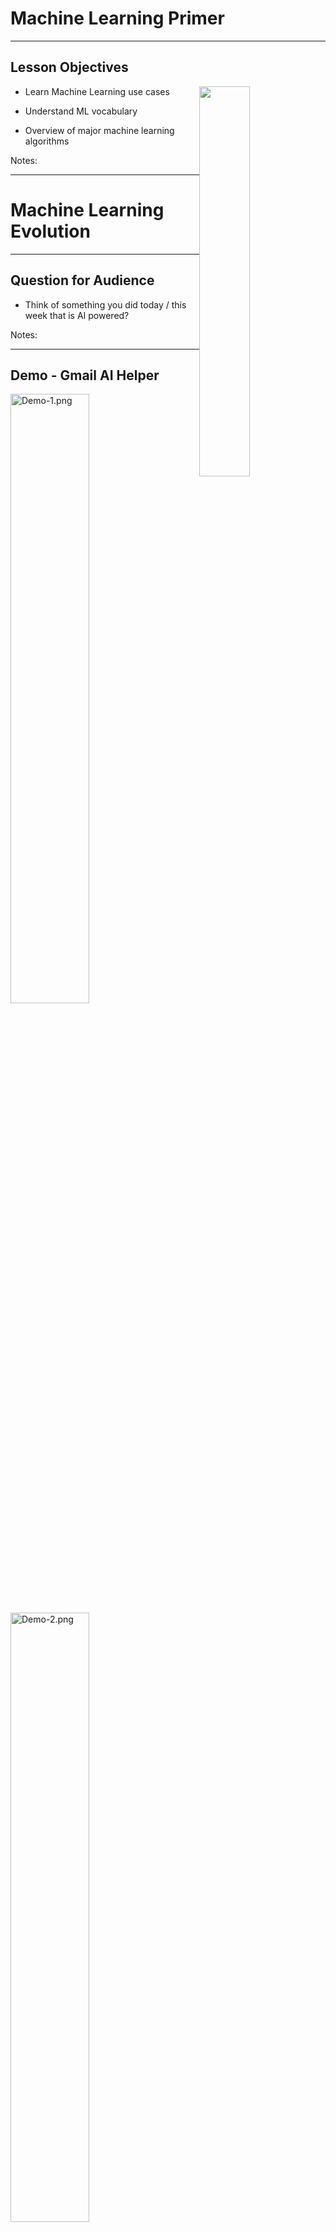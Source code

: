 # Machine Learning Primer

---


## Lesson Objectives

<img src="../../assets/images/generic/3rd-party/terminator-2.png" style="width:40%;float:right;">

 * Learn Machine Learning use cases

 * Understand ML vocabulary

 * Overview of major machine learning algorithms

Notes:




---

# Machine Learning Evolution

---

## Question for Audience

 * Think of something you did today / this week that is AI powered?

Notes:

---
## Demo - Gmail AI Helper

<img src="../../assets/images/deep-learning/3rd-party/Demo-1.png" alt="Demo-1.png" style="width:50%;"/>

<img src="../../assets/images/deep-learning/3rd-party/Demo-2.png" alt="Demo-2.png" style="width:50%;"/>


Notes:


---

## Why Machine Learning Matters?

<img src="../../assets/images/deep-learning/3rd-party/video-ml-basics-google.png" alt="video-ml-basics-google.png" style="width:60%;"/>

[Link](https://www.youtube.com/watch?v=HcqpanDadyQ)

Notes:

https://www.youtube.com/watch?v=HcqpanDadyQ

---


## What is  Machine Learning


> **"The field of study that gives computers the ability to learn without being explicitly programmed."**  
 -- Arthur Samuel

<img src="../../assets/images/machine-learning/3rd-party/Arthur-Samuel.png" alt="Arthur-Samuel.png" style="width:20%;float:right;"/>

* Example: Self-driving cars
    - Historical approach:  
    Write a massive program to instruct the car to handle all possible scenarios encountered while driving 
        - This is immensely difficult

    - AI approach:  
        - Let AI learn by observing the scenery and your  reactions
        - Once it learnt enough, let the AI predict the next reaction for a scenary



Notes:



---

## AI Evolution


 * Initial AI thinking was TOP DOWN (or symbolic logic)

 * Write a  **big, comprehensive**  program
     - Program  **all the rules**  (expert systems)

 * Problem:

     - Too many rules
     - Works only for specific domain, e.g. math theorems or chess

 * Success stories: playing chess at the grand master level
     - Domains with limited, clear rules

 * Not so successful: image recognition

Notes:




---

## Another AI Approach – Bottom Up


 * Computers can learn from 'ground up’ (data-driven)

 * E.g. how babies learn to talk:
     - Learn from example
     - They don't know the 'whole dictionary' or 'grammatical rules'

 * The focus shifts from  **logic to data**
 
 * More data => smarter systems

 * Success stories
     - Image recognition
     - Language translation
     - Self-driving cars

Notes:




---

## Spam Detection - Traditional (Rule Based) Approach

* Here is an example of spam detection rule engine

* The rules are coded by developers

* There could be 100s of 1000s of rules!

```java

if (email.from_ip.one_of("ip1", "ip2", "ip3")) {
	result = "no-spam"
}
else if ( email.text.contains ("free loans", "cheap degrees"))
{
	result = "spam"
}

```

Notes:




---

## Spam Detection - AI Approach


 * Show the algorithm with spam and non-spam emails

 * Algorithm 'learns' which attributes are indicative of spam

 * Then algorithm predicts spam/no-spam on new email

<img src="../../assets/images/deep-learning/AI-Approach.png" alt="AI-Approach.png" style="width:55%;"/>

Notes:


---

## How is AI Different from Rule Based Systems


 * Rule based systems are static
     - They are programmed in
     - They don't learn from data

 * AI can learn from data
     - It gets better every day with more data it sees

<img src="../../assets/images/machine-learning/ML-vs-Rule-Based-Systems-2.png" alt="Rule-Based-Systems.png" style="width:60%;"/>



Notes:



---

## Translation - Early Approach

 * Creating a translation system from English <--> Japanese

 * Code in the following:
     - English dictionary + grammar rules
     - Japanese dictionary + grammar rules
     - Translation rules

 * Now the system is ready to translate

 * But this approach really doesn't work well:
     - Rules have too many exceptions
     - Context and subtle meanings are lost

 * "Minister of agriculture" -> "Priest of farming"

Notes:




---

##  Translation - 'Bottom Up' Approach (Google Translate)


 * Google Translate has been ported to 'Google Brain' on Sept 2016

 * System learned from 'data'

 * AI based system improved the accuracy many times over

 * [Link to case study] (https://www.nytimes.com/2016/12/14/magazine/the-great-ai-awakening.html)

<img src="../../assets/images/machine-learning/Google-translate-01.png" alt="Google-translate-01.png" style="width:35%;">


Notes:

* https://en.wikiquote.org/wiki/Jorge_Luis_Borges
* https://www.nytimes.com/2016/12/14/magazine/the-great-ai-awakening.html


---

## Bottom Up AI Success Stories


 * Image recognition

 * Translation

 * Self driving cars

<img src="../../assets/images/machine-learning/3rd-party/Driver_free_car.png" style="width:40%;">&nbsp;&nbsp;&nbsp;&nbsp;<img src="../../assets/images/machine-learning/3rd-party/Face_detection.png" style="width:40%;">

Notes:


---

## AI Success Story : Image Recognition: Cats & Dogs

<img src="../../assets/images/machine-learning/3rd-party/cats-and-dogs.png" style="width:30%;">

Notes:


---

## Kaggle Competition


 * Recognize dogs & cats

 * Given 25,000 sample images to train

 * Then tested on 15,000 test images

 * Winning algorithm correctly classified 98.9% time !

 * [https://www.kaggle.com/c/dogs-vs-cats](https://www.kaggle.com/c/dogs-vs-cats )

<img src="../../assets/images/machine-learning/3rd-party/Kaggle-Competition-01.png" style="width:40%;">



Notes:



---

## A Glimpse of AI History


 * Sixties

     - Commercial computers & mainframes

     - Computers play chess

 * Eighties

     - Artificial intelligence (AI) get  **'oversold'**, doesn't live up to the promise and gets a bad rap

 * 21<sup>st</sup> century

     - Big Data changes it all

Notes:



---

## The Great AI Revival (2010 on)


 * AI is going through a resurgence now

 *  **'Big Data** ' - now we have so much data to train our models

 *  **'Big Data ecosystem** ' - excellent big data platforms (Hadoop, Spark, NoSQL) are available as open source

 *  **'Big Compute** ' - **cloud**  platforms significantly lowered the barrier to massive compute power

     - $1 rents you 16 core + 128 G + 10 Gigabit machine for 1 hr on AWS!
     - So running a 100 node cluster for 5 hrs --> $500

 *  **Advances in hardware** - CPU / GPUs / TPUs
 
 - **Advances in Algorithms**

 - **Availability of pre-trained models**


Notes:

https://www.nytimes.com/2016/12/14/magazine/the-great-ai-awakening.html

---

## Hardware - GPU


 * Recently GPUs – Graphics Processing Units - have become popular (especially in Deep Learning)

 * GPU cores are good at compute intensive calculations (math, matrix operations)

 * Each GPU core is capable of executing small set instructions, but there are 1000s of core per GPU

     - Running in parallel


<img src="../../assets/images/machine-learning/3rd-party/cpu-gpu.png" style="width:40%;">

Notes:



---

## Hardware – Modern CPU


 * Modern Intel Xeon CPUs (E5 or later) have vectorized linear algebra

     - Properly optimized, approaches speed of GPUs

     - And offers faster I/O performance for Big Data.

 * Intel Math Kernel Library - highly optimized, threaded, and vectorized math functions that maximize performance on each processor family

<img src="../../assets/images/machine-learning/3rd-party/intel-cpu.png" style="width:60%;">


Notes:



---

## Hardware – TPU (Tensor Processing Unit)


 * A [Tensor processing unit (TPU)](https://github.com/tensorflow/tensorflow) is an AI accelerator application-specific integrated circuit (ASIC) developed by Google specifically for neural network machine learning

 * More capable the CPUs / GPUs in certain tasks

 * Designed for [Tensorflow](https://github.com/tensorflow/tensorflow)

 * Designed for high volume computes

     - A TPU can process 100 million photos a day

 * Available in Google Cloud platform

Notes:

* https://en.wikipedia.org/wiki/Tensor_processing_unit
* https://github.com/tensorflow/tensorflow


---

## Google TPU System in Data Center

<img src="../../assets/images/machine-learning/3rd-party/google-cloud-tpu.png" style="width:60%;">


Notes:

* Image credit : NY Times : https://www.nytimes.com/2018/02/12/technology/google-artificial-intelligence-chips.html


---
## Video - Advances in Hardware - Nvidia

<img src="../../assets/images/deep-learning/3rd-party/video-nvidia-self-driving.png" alt="video-nvidia-self-driving.png" style="width:60%;"/>

[Video Nvidia Self Driving DL](https://www.youtube.com/watch?v=0rc4RqYLtEU)



Notes:

- [Video Nvidia Self Driving DL](https://www.youtube.com/watch?v=0rc4RqYLtEU)


---

## Video - Advances in Hardware - Nvidia

<img src="../../assets/images/deep-learning/3rd-party/Video-Advances-Hardware-02.png" alt="Video-Advances-Hardware-02.png" style="width:60%;"/>

[Nvidia GPU, Audi autonomous driving](https://www.youtube.com/watch?v=DjAJnQoNdMA)   
Cool comparison of learning rate of Brain vs. CPU vs. GPU around 50 second mark

Notes:

* [Nvidia GPU, Audi autonomous driving](https://www.youtube.com/watch?v=DjAJnQoNdMA)


---
## Video - TPU

<img src="../../assets/images/deep-learning/3rd-party/video-google-cloud-tpu.png" alt="" style="width:50%;"/>

[Google TPU](https://www.youtube.com/watch?v=UsDhVx6cOrw)  
(up to 5 min mark)


Notes:

https://www.youtube.com/watch?v=UsDhVx6cOrw

---

# Machine Learning Use Cases

---

## How ML Can Help a Business

 * Credit Card Application use case

 * In the beginning, all applications are reviewed manually by analysts

     - Approved or rejected based on criteria

 * As the application volume goes up

     - Hire more analysts to keep up with volume
     - Human bias might lead to inconsistent or unfair approval process

<img src="../../assets/images/machine-learning/ML-vs-Rule-Based-Systems-1.png" style="width:60%;">


Notes:

---



## How ML Can Help a Business


 * Machine Learning algorithm can learn from past loan applications

     - E.g., if applicant already has a credit line and making minimum payments, he/she is likely to default on new credit

 * ML can process applications very quickly and only send "flagged" applications for manual review

<img src="../../assets/images/machine-learning/ML-vs-Rule-Based-Systems-2.png" style="width:70%;">

Notes:




---

## ML Advantages/Challenges

|Advantages                                   |Challenges                                   |
|-------------------------------------------------------- |-------------------------------------------------------- |
|**- Accurate:** ML can learn from data, the more data it learns from the better it gets <br/>**- Automated:** Bulk of the decisions can be automated <br/>**- Fast:** ML can process data within milliseconds <br/>**- Customizable:** ML algorithms can be adopted for various scenarios <br/>**- Scalable:** ML algorithms can scale for large amount of data       |<br/>**- Data prep:**  Data may not be in ready-to-use form <br/>**- Accuracy:** Measuring accuracy can get complicated <br/>**- Algorithm Choice:** Different algorithms perform differently, choosing the best algorithm is very important   |


Notes:


---

## Machine Learning Applications


 * Detect credit card fraud

 * Recommendations
     - Millions of products
     - To millions of users

 * Genome analysis

 * Language translation

Notes:




---

# Machine Learning Ecosystem

---

## AI Vocabulary : AI / Machine Learning / Deep Learning

<img src="../../assets/images/deep-learning/AI-ML-DL.png" alt="AI-ML-DL.png" style="width:40%;float:right;"/>

 *  **Artificial Intelligence (AI):** Broader concept of "making machines smart"

 *  **Machine Learning:** Current application of AI that machines learn from data using mathematical, statistical models

 *  **Deep Learning: (Hot!)** Using Neural Networks to solve some hard problems



Notes:

* http://www.teglor.com/b/deep-learning-libraries-language-cm569/

---

## AI / Machine Learning / Deep Learning


<img src="../../assets/images/deep-learning/AI-ML-DL-02.png" alt="AI-ML-DL-02.png" style="width:50%;"/>

Notes:

---

## Deep Learning (DL)


 * Deep Learning uses Neural networks techniques

 * Neural Networks fell out of favor in the 90s as statistics-based methods yielded better results

 * Now making a comeback due to Big Data & Big Compute ((cluster computing , GPU and TPU)

 * Examples

     - Facebook Deep Face

     - Google Translate

     - Google DeepMind playing GO game

     - IBM Deep Blue winning Jeopardy

Notes:

* https://www.quora.com/What-is-the-difference-between-deep-learning-and-usual-machine-learning
* https://www.wired.com/2016/06/deep-learning-isnt-dangerous-magic-genie-just-math/
* https://en.wikipedia.org/wiki/AlphaGo


---

## Deep Neural Network – Face Recognition


<img src="../../assets/images/machine-learning/3rd-party/Face-Recognition.png" style="width:33%;">

Notes:

* Image credit : Facebook research
* Source: https://deeplearning4j.org/neuralnet-overview



---

## Machine Learning vs. Deep Learning


| Features                             	| Machine Learning                                              	| Deep Learning                                                    	|
|--------------------------------------	|---------------------------------------------------------------	|------------------------------------------------------------------	|
| Data size (see next slide for graph) 	| Performs reasonably well on small / medium data               	| Need large amount of data for reasonable performance             	|
| Scaling                              	| Doesn't scale with large amount of data                       	| Scales well with large amount of data                            	|
| Compute power                        	| Doesn't need a lot of compute (works well on single machines) 	| Needs a lot of compute power (usually runs on clusters)          	|
| CPU/GPU                              	| Mostly CPU bound                                              	| Can utilize GPU for certain computes (massive matrix operations) 	|
| Feature Engineering                  	| Features needs to specified manually (by experts)             	| DL can learn high level features from data automatically         	|
| Execution Time                       	| Training usually takes seconds, minutes, hours                	| Training takes lot longer (days)                                 	|
| Interpretability                     	| Easy to interpret                                             	| Hard to understand the final result                              	|

Notes:

* https://www.analyticsvidhya.com/blog/2017/04/comparison-between-deep-learning-machine-learning/


---

## Machine Learning vs. Deep Learning


<img src="../../assets/images/machine-learning/machine_learning_vs_deep_learning_skitch.png" style="width:60%;">

Notes:



---

## 1980’s and 1990’s

<img src="../../assets/images/machine-learning/1980-1990-01.png" style="max-width:80%;">


Notes:

Source: Jeff Dean


---

## 1990+

<img src="../../assets/images/machine-learning/1980-1990-02.png" style="max-width:80%;">

Notes:

Source: Jeff Dean


---

## Now

<img src="../../assets/images/machine-learning/1980-1990-03.png" style="max-width:80%;">

Notes:

---

## AI Vocabulary : Training vs. Inference

*  **Training**
    - Feeding data to an algorithm to create a model
    - Computationally expensive (can take hours, days, weeks)
        - Google translate model trains on 3 billion+ words on 100+ GPUs for week+
*  **Prediction / Inference**
    - Created model answering questions (very fast)
    - "is this transaction fraud / not-fraud"
    - "What are the recommended movies for this user"

<img src="../../assets/images/deep-learning/AI-Vocabulary.png" alt="AI-Vocabulary.png" style="max-width:100%;width:70%;"/>

---

## Data Size Vs. Model Size

- An algorithm can train on small / large / huge amount of data (depending on problem complexity)
    - Since it can be computationally very intensive;  So we may use cluster of computers for training
    - Clusters can contain 100s (or 1000s) of CPUs/GPUs/TPUs

- The resulting model is orders of magnitude smaller in size 
    - it could fit in your phone!

<img src="../../assets/images/AI/data-size-vs-model-size.png" alt="AI-Vocabulary.png" style="max-width:100%;"/>


---

## AI Software Eco System

| Machine Learning 	| Deep Learning              	|                             	|
|------------------	|----------------------------	|-----------------------------	|
| Java             	| - Weka <br/>- Mahout              	| - DeepLearning4J             	|
| Python           	| - SciKit <br/>- (Numpy, Pandas)   	| - Tensorflow <br/>- Theano <br/>- Caffe  	|
| R                	| - Many libraries            	| - Deepnet <br/>- Darch             	|
| Distributed      	| - H20 <br/>- Spark                	| - H20 <br/>- Spark                 	|
| Cloud            	| - AWS <br/>- Azure  <br/>- Google Cloud 	| - AWS  <br/>- Azure  <br/>- Google Cloud 	|

Notes:




---


## Machine Learning and Big Data

 * Until recently most of the machine learning is done on “single computer” (with lots of memory–100s of GBs)

 * Most R/Python/Java libraries are “single node based”

 * Now Big Data tools make it possible to run machine learning algorithms at massive scale–distributed across a cluster


<img src="../../assets/images/machine-learning/DL-cluster.png" style="width:70%;">

Notes:


---

## Machine Learning vs. Big Data

| Traditional ML                                 	| ML on Big Data                               	|
|------------------------------------------------	|----------------------------------------------	|
| All (or most) data fits into single machine    	| Data is distributed across multiple machines 	|
| Data almost / always in memory                 	| Memory is scarce                             	|
| Optimized for heavy iterative computes         	| Optimized for single pass computes           	|
| Maintains state between stages                 	| stateless                                    	|
| CPU bound                                      	| IO bound (disk / network).                   	|
| GPU (Graphical Processing Unit) seldom engaged 	| GPUs are utilized increasingly               	|

Notes:




---

## Tools for Scalable Machine Learning


<img src="../../assets/images/machine-learning/3rd-party/Machine-Learning-Primer-Tools-for-Scalable-Machine-Learning-0.png" style="width:20%;float:right;">

 *  **Spark ML**
     - Runs on top of popular Spark framework
     - Massively scalable
     - Can use memory (caching) effectively for iterative algorithms
     - Language support: Scala, Java, Python, R


 *  **Cloud Vendors**
     - Ready to go algorithms
     - Visualization tools
     - Wizards to guide
     - Virtually 'unlimited' scale
     - [Amazon Machine Learning](https://aws.amazon.com/machine-learning/), Azure Machine Learning,  Google ML
     
     
 <img src="../../assets/images/deep-learning/3rd-party/amazon-logo.png" alt="amazon-logo.png" style="width:25%;"/> 
 <img src="../../assets/images/deep-learning/3rd-party/azure-logo.png" alt="azure-logo.png" style="width:25%;"/> 
 <img src="../../assets/images/deep-learning/3rd-party/google-cloud.png" alt="google-cloud.png" style="width:25%;"/>



Notes:

* http://www.kdnuggets.com/2016/04/top-15-frameworks-machine-learning-experts.html
* http://www.infoworld.com/article/2853707/machine-learning/11-open-source-tools-machine-learning.html
* https://aws.amazon.com/machine-learning/


---


## Tools for Scalable Deep Learning

<img src="../../assets/images/machine-learning/3rd-party/tensorflow-logo.png" style="width:20%;float:right;">

 *  **`TensorFlow`**
     - Based on “data flow graphs”
     - “Tensor” = batches of data
     - Language support: Python, C++
     - Run time: CPU, GPU

<br  clear="all"/>

<img src="../../assets/images/machine-learning/3rd-party/bigdl-logo.png" style="width:25%;float:right; ">

 *  **`Intel BigDL`**  

     - Deep learning library
     - Built on Apache Spark
     - Language support: Python, Scala


Notes:

* https://www.tensorflow.org/



---

# Machine Learning Algorithms

---

[Algorithm-Summary.md](Algorithm-Summary.md)

---
## How to do Machine Learning


 *  **Collect data**

    More data we have, the better the algorithms become.  This data can come from internal logs (clickstreams) or external sources (credit scores of customers)

 *  **Prepare Data**

    Raw data is hardly in a form to be used.  It needs to be cleansed, tagged and curated before ready to use

 *  **Train a model**

    Feed the training data to model so it can learn

 *  **Evaluate the model**

    Test the model accuracy

 *  **Improve the model**

    Either by adding more training data, choosing a different algorithm ..etc.

Notes:




---

## Types of Machine Learning


 *  **Supervised Machine Learning:**
     - Algorithm learns from labeled training data
     - And predicts on new data

 *  **Unsupervised Machine Learning**
     - Algorithm tries to find natural patterns in the data

 *  **Semi-Supervised Learning**
     - Algorithm is trained with a training set which contains unlabeled (usually lot) and labeled (usually little) data
     - Example: Large images archive only a few of them are labeled (cat, dog, person) and majority are unlabelled

 *  **Reinforcement Learning**
     - Based on 'game play'  (rewards vs penalties)

Notes:


---

## Supervised Machine Learning 

<img src="../../assets/images/machine-learning/3rd-party/Supervised.png" style="width:40%;float:right;" />

 * Algorithm learns from (training) data

 * Then predicts on 'unseen' data

<br clear="all" />

| Algorithms     	| Description                                                            	| Applications                                	|
|----------------	|------------------------------------------------------------------------	|---------------------------------------------	|
| Classification 	| Categorize things into groups                                          	| -Spam classification <br/>-Fraud / no fraud      	|
| Regression     	| Dealing with numbers and calculate the probability something happening 	| -Predict house prices <br/>-Predict stock market 	|

Notes:

Image credit (Creative Commons) : Pexels.com

---


## Supervised Learning Example – Regression


 * Predicting stock market

 * Train the model using training data (already known)

 * Test performance using test data (already known)

 * Predict no new data (unseen)

<img src="../../assets/images/machine-learning/3rd-party/Regression-01.png" style="width:60%;">

Notes:




---

## Supervised Learning Methodology


 * Split the data set into

     - **Training set**: Train the algorithm (training set should represent data well enough)

     - **Test set**: Validate the model

 * Start with 70% training, 30% test
    - Tweak the dials to increase or decrease the proportion

<img src="../../assets/images/machine-learning/Model-Validation-1.png" style="max-width:60%;">

Notes:


---

## Supervised Learning - Classification


 * Classification is a model that predicts data into "buckets"
 * Examples:
     - Email is  **SPAM**  or  **HAM**  (not-SPAM)
     - A cell is  **cancerous**  or  **healthy**
     - Hand-written numbers -> any digits 0, 1, 2,…, 9
 * Classification algorithm learns from training data
     - Supervised learning
 * Also predicted classes are **discrete** or **qualitative**

<img src="../../assets/images/machine-learning/Classification-01.png" style="max-width:60%;">

Notes:




---

## Classification Applications


 * Web

     - Email is spam or not

     - Website is authentic or fraudulent

 * Medicine

     - Is this cell cancerous or not?

 * Finance

     - Credit card transaction fraudulent or not

 * OCR

     - Recognizing characters and symbols

Notes:




---

## Un Supervised Machine Learning

<img src="../../assets/images/machine-learning/3rd-party/Un-Supervised.png" style="width:30%;float:right;" />

 * No training needed

 * Algorithm tries to find patterns in data


<br clear="all"/>


| Algorithms               	| Description                             	| Applications                                                 	|
|--------------------------	|-----------------------------------------	|--------------------------------------------------------------	|
| Clustering               	| Find naturally present patterns in data 	| -Identify news stories (sports / business) <br/>-Gnome clustering 	|
| Association              	| Find similar patterns                   	| -people who buy A also buy B                                 	|
| Dimensionality Reduction 	| Reduces number of features              	| -Reducing 1000s of variables into manageable size            	|

Notes:



---

## Clustering


 * Clustering finds natural groupings in data

 * Humans naturally cluster data we encounter
     - Categorizing, organizing, etc.
     - Our brains seek patterns

 * Why do we cluster?
     - To understand our data
     - To find “more like this”

<img src="../../assets/images/machine-learning/Clustering-01.png" style="width:50%;">

Notes:

* Clustering allows us to group similar objects or events or data sets.
* This is a method of unsupervised learning.


---


## Clustering Use Cases: Fraud / Anomaly Detection


<img src="../../assets/images/machine-learning/Clustering-Use-Cases.png" style="width:30%;float:right;">

 * Anomaly detection

     - Find fraud

     - Detect network intrusion attack

     - Discover problems on servers



Notes:

* Image credit : Pixabay : Creative Commons Zero :
* https://pixabay.com/en/nuts-black-acorn-oak-animal-food-60812/





---

## Clustering Applications


 * Biology

     - Genomics grouping

 * Medicine

     - Xray/CAT image analysis

 * Marketing

     - Consumer grouping ("soccer mom“...etc.) and behavior analysis

 * Web

     - Search result grouping
     - News article grouping (Google news)

 * Computer Science : Image analysis

 * Climatology: Weather pattern analysis (high pressure/warm regions)

Notes:

* https://en.wikipedia.org/wiki/Cluster_analysis

---

## Unsupervised Example: Google News


 * Google News algorithm automatically groups **related news stories**  into sections

<img src="../../assets/images/machine-learning/3rd-party/Google-News-1.png" style="max-width:90%;">

Notes:





---

## Semi-Supervised


 * We are still learning, but not all data points are 'labelled'

 * But by grouping data points together, the algorithm can 'infer' information, even when labels are missing

<img src="../../assets/images/machine-learning/Semi-Supervised.png" style="max-width:50%;">

Notes:



---

## Reinforcement Learning


 * Imagine you are playing a new video game.  You have no idea how to play it.How will you learn?

 * Try a few things:
    - Open a door -> get more money / ammo
    - Jump from a cliff -> got hurt.. Loose health points .. Ouch!

 * This is how 'Reinforcement Learning' works.
     - Algorithm tries a few moves.. And learns automatically

Notes:



---

## Reinforcement Learning


 * Here the robot gets rewarded for 'food' and penalized for walking into fire

<img src="../../assets/images/machine-learning/Reinforcement-Learning.png" style="max-width:80%;">

Notes:



---

## Reinforcement Learning Demo: Atari Breakout


<img src="../../assets/images/deep-learning/3rd-party/Atari-Breakout.png" style="width:30%;">

[Link](https://www.youtube.com/watch?v=V1eYniJ0Rnk)


Notes:

* [Video](https://www.youtube.com/watch?v=V1eYniJ0Rnk)
* https://money.cnn.com/2017/09/29/technology/future/alphago-movie/index.html


---

## Reinforcement Learning Demo : Open AI Bots Playing Dota


<img src="../../assets/images/machine-learning/3rd-party/Open-AI-Bots-Playing-Dota.png" style="width:70%;">

<a href="https://www.youtube.com/watch?v=eHipy_j29Xw">Link</a>

Notes:

* https://www.youtube.com/watch?v=eHipy_j29Xw


---


## Reinforcement Learning Success Stories


 * [OpenAI trounces Dota-2 players](https://www.theinquirer.net/inquirer/news/3037136/openais-dota-2-playing-bots-trounce-semi-pro-players)

 * [Deep Mind's AI beats GO champion](https://www.theverge.com/2017/10/18/16495548/deepmind-ai-go-alphago-zero-self-taught)

    The company’s latest AlphaGo AI learned superhuman skills by playing itself over and over

 * [Google's Alpha-GO defeats GO master](https://qz.com/639952/googles-ai-won-the-game-go-by-defying-millennia-of-basic-human-instinct/)

 * [OpenAI](https://openai.com/research/) is founded by Elon Musk.

     - To promote AI research for public bood

Notes:

* https://www.theinquirer.net/inquirer/news/3037136/openais-dota-2-playing-bots-trounce-semi-pro-players
* https://openai.com/research/
* https://www.theverge.com/2017/10/18/16495548/deepmind-ai-go-alphago-zero-self-taught
* https://qz.com/639952/googles-ai-won-the-game-go-by-defying-millennia-of-basic-human-instinct/


---

# Final Thoughts

---

[algorithm-summary](Algorithm-Summary.md)

---

## ML Algorithm Cheat Sheet

<img src="../../assets/images/machine-learning/cheat-sheet.png" style="width:80%;">

Notes:




---

## Elon Musk:  "AI will take over humanity"

<img src="../../assets/images/machine-learning/3rd-party/Elon-musk.png" style="max-width:40%;">

Notes:




---

## Lab: Design ML Algorithm

<img src="../../assets/images/machine-learning/3rd-party/Machine-Learning-Primer-Lab-Design-ML-Algorithm-0.png" style="width:40%;float:right;">

 *  **Problem** :

     - Domestic tension

 *  **Solution** :

     - Buy flowers

 *  **Questions** :

     - How much $$$ to spend

     - Which flowers to choose



Notes:

- Image used with 'Creative Commons Zero' permissions from pexels.com   (https://www.pexels.com/photo/man-in-gray-suit-holding-bouquet-of-pink-and-blue-petaled-flowers-30196/)


---

## Review Questions


 * What is Machine Learning and how is it different from regular programming?

 * Name a few of Machine Learning use cases

 * How does Big Data help Machine Learning?

 * What is supervised learning? Unsupervised learning?

Notes:




---

## Further Reading


 * [Great AI Awakening](https://www.nytimes.com/2016/12/14/magazine/the-great-ai-awakening.html) – New York Times profile of on Google Brain and the people behind it

 * [Gentle Intro to Machine Learning](https://monkeylearn.com/blog/a-gentle-guide-to-machine-learning/)

 * [Machine Learning Basics](https://www.analyticsvidhya.com/blog/2015/06/machine-learning-basics/)

Notes:

* https://www.nytimes.com/2016/12/14/magazine/the-great-ai-awakening.html
* https://monkeylearn.com/blog/a-gentle-guide-to-machine-learning/
* https://www.analyticsvidhya.com/blog/2015/06/machine-learning-basics/
